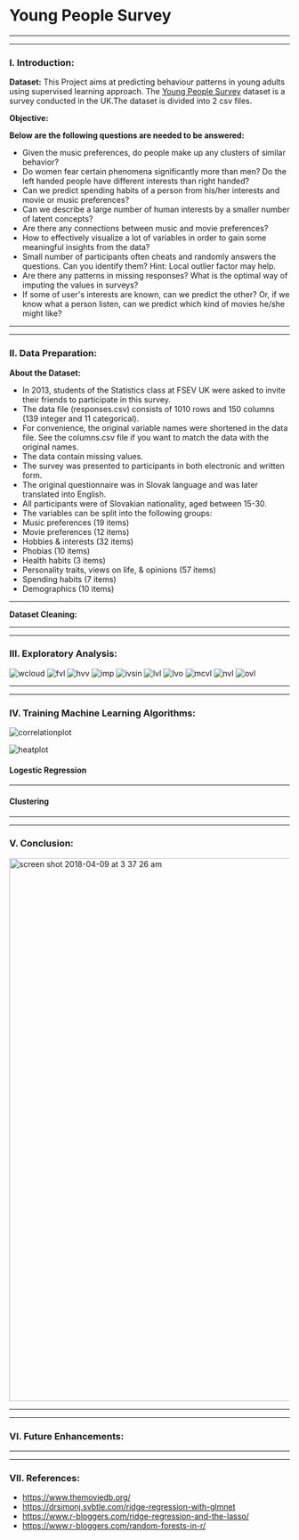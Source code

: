# Young People Survey
******************************************************************************************************************************
******************************************************************************************************************************
### I. Introduction:

**Dataset:** 
This Project aims at predicting behaviour patterns in young adults using supervised learning approach. The [Young People Survey](https://www.kaggle.com/miroslavsabo/young-people-survey/data) dataset is a survey conducted in the UK.The dataset is divided into 2 csv files.


**Objective:** 

**Below are the following questions are needed to be answered:**
* Given the music preferences, do people make up any clusters of similar behavior?
* Do women fear certain phenomena significantly more than men? Do the left handed people have different interests than right handed?
* Can we predict spending habits of a person from his/her interests and movie or music preferences?
* Can we describe a large number of human interests by a smaller number of latent concepts?
* Are there any connections between music and movie preferences?
* How to effectively visualize a lot of variables in order to gain some meaningful insights from the data?
* Small number of participants often cheats and randomly answers the questions. Can you identify them? Hint: Local outlier factor may help.
* Are there any patterns in missing responses? What is the optimal way of imputing the values in surveys?
* If some of user's interests are known, can we predict the other? Or, if we know what a person listen, can we predict which kind of movies he/she might like?


******************************************************************************************************************************
******************************************************************************************************************************
### II. Data Preparation:

**About the Dataset:**

* In 2013, students of the Statistics class at FSEV UK were asked to invite their friends to participate in this survey.
* The data file (responses.csv) consists of 1010 rows and 150 columns (139 integer and 11 categorical).
* For convenience, the original variable names were shortened in the data file. See the columns.csv file if you want to match the data with the original names.
* The data contain missing values.
* The survey was presented to participants in both electronic and written form.
* The original questionnaire was in Slovak language and was later translated into English.
* All participants were of Slovakian nationality, aged between 15-30.
* The variables can be split into the following groups:
* Music preferences (19 items)
* Movie preferences (12 items)
* Hobbies & interests (32 items)
* Phobias (10 items)
* Health habits (3 items)
* Personality traits, views on life, & opinions (57 items)
* Spending habits (7 items)
* Demographics (10 items)

******************************************************************************************************************************
**Dataset Cleaning:**


******************************************************************************************************************************
******************************************************************************************************************************
### III. Exploratory Analysis:

![wcloud](https://user-images.githubusercontent.com/25557540/38773162-0cadb750-3ffb-11e8-9f09-ab13c7baa3ad.png)
![fvl](https://user-images.githubusercontent.com/25557540/38773150-0b88ff92-3ffb-11e8-9cf8-8abfefb67301.png)
![hvv](https://user-images.githubusercontent.com/25557540/38773152-0bb9bf7e-3ffb-11e8-9762-c33f02eecd7d.png)
![imp](https://user-images.githubusercontent.com/25557540/38773153-0bd1f1f2-3ffb-11e8-9a68-a3763fa2896e.png)
![ivsin](https://user-images.githubusercontent.com/25557540/38773154-0beadbb8-3ffb-11e8-8bb5-7ac34c81b50b.png)
![lvl](https://user-images.githubusercontent.com/25557540/38773155-0c02659e-3ffb-11e8-91f0-1c202a5fc53b.png)
![lvo](https://user-images.githubusercontent.com/25557540/38773156-0c1ac260-3ffb-11e8-9fcd-de59dd6d8fc5.png)
![mcvl](https://user-images.githubusercontent.com/25557540/38773157-0c32513c-3ffb-11e8-8777-36517774185a.png)
![nvl](https://user-images.githubusercontent.com/25557540/38773158-0c4a9936-3ffb-11e8-9952-b17663f4a64f.png)
![ovl](https://user-images.githubusercontent.com/25557540/38773159-0c633aae-3ffb-11e8-9337-51bc1e80dd6f.png)


******************************************************************************************************************************
******************************************************************************************************************************
### IV. Training Machine Learning Algorithms:

![correlationplot](https://user-images.githubusercontent.com/25557540/38773148-0b594338-3ffb-11e8-8e57-75c4ae59cda1.png)

![heatplot](https://user-images.githubusercontent.com/25557540/38773151-0ba24c4a-3ffb-11e8-877d-8377471807b9.png)


#### Logestic Regression 
******************************************************************************************************************************



#### Clustering 

******************************************************************************************************************************
******************************************************************************************************************************

### V. Conclusion:

<img width="976" alt="screen shot 2018-04-09 at 3 37 26 am" src="https://user-images.githubusercontent.com/25557540/38493528-64b51838-3ba7-11e8-8669-c27fad26faff.png">

******************************************************************************************************************************
******************************************************************************************************************************
### VI. Future Enhancements:

******************************************************************************************************************************
******************************************************************************************************************************
### VII. References:

* https://www.themoviedb.org/
* https://drsimonj.svbtle.com/ridge-regression-with-glmnet
* https://www.r-bloggers.com/ridge-regression-and-the-lasso/
* https://www.r-bloggers.com/random-forests-in-r/






